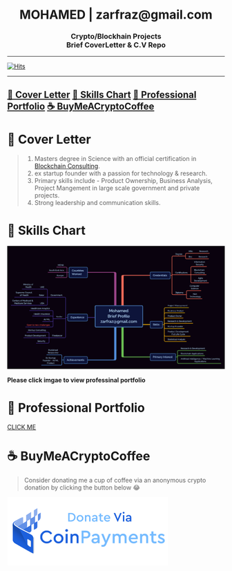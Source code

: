  <h1 align="center">
   MOHAMED | zarfraz@gmail.com
 </h1>
 <h3 align="center">
  Crypto/Blockhain Projects <br>
  Brief CoverLetter & C.V Repo
 </h3>
 
----

[![Hits](https://hits.seeyoufarm.com/api/count/incr/badge.svg?url=https%3A%2F%2Fgithub.com%2Fzarfraz%2FEngagement&count_bg=%2379C83D&title_bg=%23555555&icon=iconify.svg&icon_color=%23E7E7E7&title=Interests+&edge_flat=false)](https://hits.seeyoufarm.com)

----
[👋 Cover Letter](#-Cover-Letter)
[💼 Skills Chart](#Skills-Chart)
[👀 Professional Portfolio](#-Professional-Portfolio)
[☕ BuyMeACryptoCoffee](#-BuyMeACryptoCoffee)
----

# 👋 Cover Letter

> 1. Masters degree in Science with an official certification in [Blockchain Consulting](https://www.youracclaim.com/badges/0bac5ecf-bca8-4b8e-8d8d-ca3d5f624491). 
> 2. ex startup founder with a passion for technology & research. 
> 3. Primary skills include - Product Ownership, Business Analysis, Project Mangement in large scale government and private projects.
> 4. Strong leadership and communication skills.

# 💼 Skills Chart

[![](https://github.com/zarfraz/Engagementz/blob/main/MP.png)](http://sarfraz.xyz/)

**Please click imgae to view professinal portfolio**

# 👀 Professional Portfolio 

[CLICK ME](http://sarfraz.xyz/)

# ☕ BuyMeACryptoCoffee

> Consider donating me a cup of coffee via an anonymous crypto donation by clicking the button below 😂
> 
[![](https://github.com/zarfraz/Engagementz/blob/main/KK.png)](https://sites.google.com/view/cryptocoffee/)

